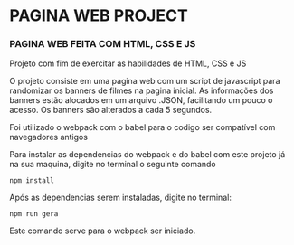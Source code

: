 # PAGINA WEB PROJECT

### PAGINA WEB FEITA COM HTML, CSS E JS

<p> Projeto com fim de exercitar as habilidades de HTML, CSS e JS </p>

<p> O projeto consiste em uma pagina web com um script de javascript para randomizar os banners de filmes na pagina inicial. As informações dos banners estão alocados em um arquivo .JSON, facilitando um pouco o acesso. Os banners são alterados a cada 5 segundos.</p>

<p> Foi utilizado o webpack com o babel para o codigo ser compatível com navegadores antigos</p>

<p> Para instalar as dependencias do webpack e do babel com este projeto já na sua maquina, digite no terminal o seguinte comando</p>

    npm install

<p> Após as dependencias serem instaladas, digite no terminal:</p> 

    npm run gera

<p> Este comando serve para o webpack ser iniciado. </p>
